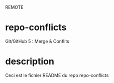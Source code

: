 REMOTE
# repo-conflicts
Git/GitHub 5 : Merge &amp; Conflits
# description
Ceci est le fichier README du repo repo-conflicts
